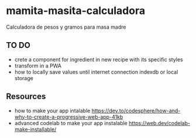 # mamita-masita-calculadora

Calculadora de pesos y gramos para masa madre

## TO DO

- crete a component for ingredient in new recipe with its specific styles
- transform in a PWA
- how to locally save values until internet connection indexdb or local storage

## Resources

- how to make your app intalable https://dev.to/codesphere/how-and-why-to-create-a-progressive-web-app-41kb
- advanced codelab to make your app instalable https://web.dev/codelab-make-installable/
